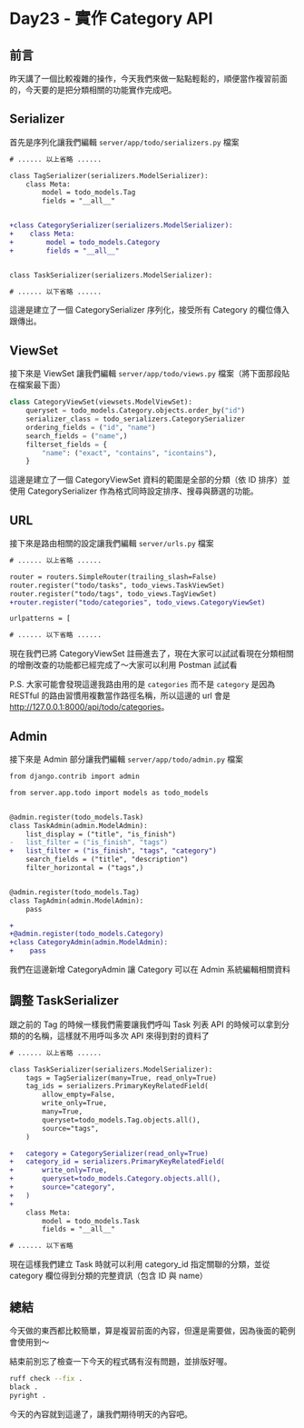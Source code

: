 # Day23 - 實作 Category API

## 前言

昨天講了一個比較複雜的操作，今天我們來做一點點輕鬆的，順便當作複習前面的，今天要的是把分類相關的功能實作完成吧。

## Serializer

首先是序列化讓我們編輯 `server/app/todo/serializers.py` 檔案

```diff
# ...... 以上省略 ......

class TagSerializer(serializers.ModelSerializer):
    class Meta:
        model = todo_models.Tag
        fields = "__all__"


+class CategorySerializer(serializers.ModelSerializer):
+    class Meta:
+        model = todo_models.Category
+        fields = "__all__"


class TaskSerializer(serializers.ModelSerializer):

# ...... 以下省略 ......
```

這邊是建立了一個 CategorySerializer 序列化，接受所有 Category 的欄位傳入跟傳出。

## ViewSet

接下來是 ViewSet 讓我們編輯 `server/app/todo/views.py` 檔案（將下面那段貼在檔案最下面）

```python
class CategoryViewSet(viewsets.ModelViewSet):
    queryset = todo_models.Category.objects.order_by("id")
    serializer_class = todo_serializers.CategorySerializer
    ordering_fields = ("id", "name")
    search_fields = ("name",)
    filterset_fields = {
        "name": ("exact", "contains", "icontains"),
    }
```

這邊是建立了一個 CategoryViewSet 資料的範圍是全部的分類（依 ID 排序）並使用 CategorySerializer 作為格式同時設定排序、搜尋與篩選的功能。

## URL

接下來是路由相關的設定讓我們編輯 `server/urls.py` 檔案

```diff
# ...... 以上省略 ......

router = routers.SimpleRouter(trailing_slash=False)
router.register("todo/tasks", todo_views.TaskViewSet)
router.register("todo/tags", todo_views.TagViewSet)
+router.register("todo/categories", todo_views.CategoryViewSet)

urlpatterns = [

# ...... 以下省略 ......
```

現在我們已將 CategoryViewSet 註冊進去了，現在大家可以試試看現在分類相關的增刪改查的功能都已經完成了～大家可以利用 Postman 試試看

P.S. 大家可能會發現這邊我路由用的是 `categories` 而不是 `category` 是因為 RESTful 的路由習慣用複數當作路徑名稱，所以這邊的 url 會是 <http://127.0.0.1:8000/api/todo/categories>。

## Admin

接下來是 Admin 部分讓我們編輯 `server/app/todo/admin.py` 檔案

```diff
from django.contrib import admin

from server.app.todo import models as todo_models


@admin.register(todo_models.Task)
class TaskAdmin(admin.ModelAdmin):
    list_display = ("title", "is_finish")
-   list_filter = ("is_finish", "tags")
+   list_filter = ("is_finish", "tags", "category")
    search_fields = ("title", "description")
    filter_horizontal = ("tags",)


@admin.register(todo_models.Tag)
class TagAdmin(admin.ModelAdmin):
    pass

+
+@admin.register(todo_models.Category)
+class CategoryAdmin(admin.ModelAdmin):
+    pass
```

我們在這邊新增 CategoryAdmin 讓 Category 可以在 Admin 系統編輯相關資料

## 調整 TaskSerializer

跟之前的 Tag 的時候一樣我們需要讓我們呼叫 Task 列表 API 的時候可以拿到分類的的名稱，這樣就不用呼叫多次 API 來得到對的資料了

```diff
# ...... 以上省略 ......

class TaskSerializer(serializers.ModelSerializer):
    tags = TagSerializer(many=True, read_only=True)
    tag_ids = serializers.PrimaryKeyRelatedField(
        allow_empty=False,
        write_only=True,
        many=True,
        queryset=todo_models.Tag.objects.all(),
        source="tags",
    )

+   category = CategorySerializer(read_only=True)
+   category_id = serializers.PrimaryKeyRelatedField(
+       write_only=True,
+       queryset=todo_models.Category.objects.all(),
+       source="category",
+   )
+
    class Meta:
        model = todo_models.Task
        fields = "__all__"

# ...... 以下省略
```

現在這樣我們建立 Task 時就可以利用 category_id 指定關聯的分類，並從 category 欄位得到分類的完整資訊（包含 ID 與 name）

## 總結

今天做的東西都比較簡單，算是複習前面的內容，但還是需要做，因為後面的範例會使用到～

結束前別忘了檢查一下今天的程式碼有沒有問題，並排版好喔。

```bash
ruff check --fix .
black .
pyright .
```

今天的內容就到這邊了，讓我們期待明天的內容吧。

